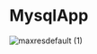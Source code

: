 # MysqlApp


![maxresdefault (1)](https://github.com/SufiyanRazaq/EcommerceMysql/assets/119070430/e20035c4-c3a2-4d35-98d0-1d8c7fe331e0)
